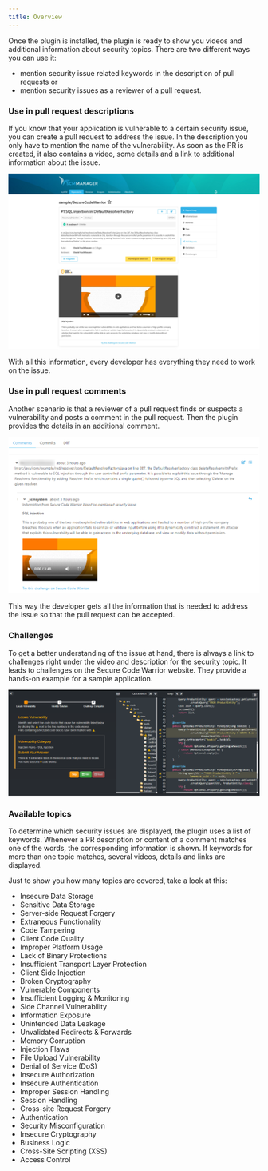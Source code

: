 ```yaml
---
title: Overview
---
```

Once the plugin is installed, the plugin is ready to show you videos and additional information about security topics. There are two different ways you can use it:

* mention security issue related keywords in the description of pull requests or
* mention security issues as a reviewer of a pull request.

### Use in pull request descriptions

If you know that your application is vulnerable to a certain security issue, you can create a pull request to address the issue. 
In the description you only have to mention the name of the vulnerability. As soon as the PR is created, it also contains a video, some details and a link to additional information about the issue.

![Secure-Code-Warrior in pull request description](assets/pr-description.png)

With all this information, every developer has everything they need to work on the issue.

### Use in pull request comments

Another scenario is that a reviewer of a pull request finds or suspects a vulnerability and posts a comment in the pull request. 
Then the plugin provides the details in an additional comment.

![Secure-Code-Warrior in pull request comment](assets/pr-comment.png)

This way the developer gets all the information that is needed to address the issue so that the pull request can be accepted.

### Challenges

To get a better understanding of the issue at hand, there is always a link to challenges right under the video and description for the security topic. 
It leads to challenges on the Secure Code Warrior website. They provide a hands-on example for a sample application.

![Challenge from Secure-Code-Warrior](assets/challenge.png)

### Available topics

To determine which security issues are displayed, the plugin uses a list of keywords. 
Whenever a PR description or content of a comment matches one of the words, the corresponding information is shown. 
If keywords for more than one topic matches, several videos, details and links are displayed.

Just to show you how many topics are covered, take a look at this:

* Insecure Data Storage
* Sensitive Data Storage
* Server-side Request Forgery
* Extraneous Functionality
* Code Tampering
* Client Code Quality
* Improper Platform Usage
* Lack of Binary Protections
* Insufficient Transport Layer Protection
* Client Side Injection
* Broken Cryptography
* Vulnerable Components
* Insufficient Logging & Monitoring
* Side Channel Vulnerability
* Information Exposure
* Unintended Data Leakage
* Unvalidated Redirects & Forwards
* Memory Corruption
* Injection Flaws
* File Upload Vulnerability
* Denial of Service (DoS)
* Insecure Authorization
* Insecure Authentication
* Improper Session Handling
* Session Handling
* Cross-site Request Forgery
* Authentication
* Security Misconfiguration
* Insecure Cryptography
* Business Logic
* Cross-Site Scripting (XSS)
* Access Control

